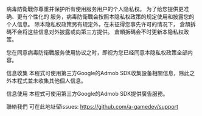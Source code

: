 ﻿病毒防衛戰你尊重并保护所有使用服务用户的个人隐私权。 为了给您提供更准确、更有个性化的 服务，病毒防衛戰会按照本隐私权政策的规定使用和披露您的个人信息。 除本隐私权政策另有规定外，在未征得您事先许可的情况下， 倉頡拆碼不会将这些信息对外披露或向第三方提供。 倉頡拆碼会不时更新本隐私权政策。

您在同意病毒防衛戰服务使用协议之时，即视为您已经同意本隐私权政策全部内容。

信息收集 本程式可使用第三方Google的Admob SDK收集設备相關信息，除此之外本程式並未收集其他個人信息。

信息使用 本程式可使用第三方Google的Admob SDK提供廣告服務。

聯絡我們 可在此地址留issues: https://github.com/a-gamedev/support
